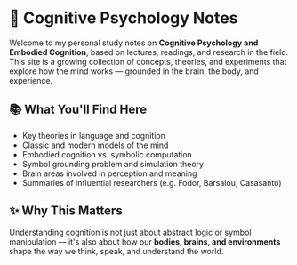 # 🧠 Cognitive Psychology Notes

Welcome to my personal study notes on **Cognitive Psychology and Embodied Cognition**, based on lectures, readings, and research in the field. This site is a growing collection of concepts, theories, and experiments that explore how the mind works — grounded in the brain, the body, and experience.
## 📚 What You'll Find Here

- Key theories in language and cognition  
- Classic and modern models of the mind  
- Embodied cognition vs. symbolic computation  
- Symbol grounding problem and simulation theory  
- Brain areas involved in perception and meaning  
- Summaries of influential researchers (e.g. Fodor, Barsalou, Casasanto)

## ✨ Why This Matters

Understanding cognition is not just about abstract logic or symbol manipulation — it's also about how our **bodies, brains, and environments** shape the way we think, speak, and understand the world.
